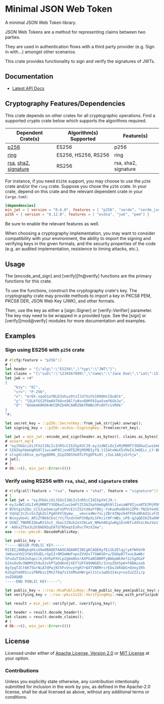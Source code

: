 # Minimal JSON Web Token

A minimal JSON Web Token library.

JSON Web Tokens are a method for representing claims between two parties.

They are used in authentication flows with a third party provider (e.g.
Sign in with...) amongst other scenarios.

This crate provides functionality to sign and verify the signatures of
JWTs.

## Documentation

* [Latest API Docs][docs_rs_min_jwt]

## Cryptography Features/Dependencies

This crate depends on other crates for all cryptographic operations.
Find a supported crypto crate below which supports the algorithms required.

| Dependent Crate(s)       | Algorithm(s) Supported | Feature(s)
| ------------------       | ---------------------- | ----------
| [p256][p256]             | ES256                  | p256
| [ring][ring]             | ES256, HS256, RS256    | ring
| [rsa][rsa], [sha2][sha2], [signature][signature] | RS256                  | rsa, sha2, signature

For instance, if you need `ES256` support, you may choose to use the `p256`
crate and/or the `ring` crate.  Suppose you chose the `p256` crate. In your
crate, depend on this crate and the relevant dependent crate in your
`Cargo.toml`:

```toml
[dependencies]
min_jwt = { version = "0.6.0", features = [ "p256", "serde", "serde_json"] }
p256 = { version = "0.12.0", features = [ "ecdsa", "jwk", "pem"] }
```

Be sure to enable the relevant features as well.

When choosing a cryptography implementation, you may want to consider
compatibility with your environment, the ability to import the signing and
verifying keys in the given formats, and the security properties of the
code (e.g. an audited implementation, resistence to timing attacks, etc.).

## Usage

The [encode_and_sign] and [verify][fn@verify] functions are the primary functions for this crate.

To use the functions, construct the cryptography crate's key. The
cryptography crate may provide methods to import a key in PKCS8 PEM, PKCS8
DER, JSON Web Key (JWK), and other formats.

Then, use the key as either a [sign::Signer] or [verify::Verifier]
parameter. The key may need to be wrapped in a provided type.
See the [sign] or [verify][mod@verify] modules for more documentation and examples.

## Examples

### Sign using ES256 with `p256` crate

```rust
# #[cfg(feature = "p256")]
# {
let header = "{\"alg\":\"ES256\",\"typ\":\"JWT\"}";
let claims = "{\"sub\":\"1234567890\",\"name\":\"Jane Doe\",\"iat\":1516239022}";
let jwk = r#"
{
    "kty": "EC",
    "crv": "P-256",
    "x": "erEk-zqoG1oYBLD3ohuz0tzIlU7XzFG1098HcCOu0Ck",
    "y": "lQLKfGS2F6mA97bOvo9AlfyNsn88Mf6Iwa5vmf6UkJw",
    "d": "8UmkmK0KO64KCDRZb4RCAHRZ0AfRWBn3Pv6hTv1VR9k"
}
"#;

let secret_key = ::p256::SecretKey::from_jwk_str(jwk).unwrap();
let signing_key = ::p256::ecdsa::SigningKey::from(secret_key);

let jwt = min_jwt::encode_and_sign(header.as_bytes(), claims.as_bytes(), &signing_key)?;
# assert_eq!(
# "eyJhbGciOiJFUzI1NiIsInR5cCI6IkpXVCJ9.eyJzdWIiOiIxMjM0NTY3ODkwIiwibmFtZ\
# SI6IkphbmUgRG9lIiwiaWF0IjoxNTE2MjM5MDIyfQ.t2IAtoWoX5iMaIXJmOELc_LY-B8Y\
# xlsgkCsEKso_qvYgg0DR6_Q1pZO6SVeOTLFhgDFku9l_cIoL1A6js5rhjw",
# jwt);
# }
# Ok::<(), min_jwt::Error>(())
```

### Verify using RS256 with `rsa`, `sha2`, and `signature` crates

```rust
# #[cfg(all(feature = "rsa", feature = "sha2", feature = "signature"))]
# {
# let jwt = "eyJhbGciOiJSUzI1NiIsInR5cCI6IkpXVCJ9.\
# eyJzdWIiOiIxMjM0NTY3ODkwIiwibmFtZSI6IkphbmUgRG9lIiwiaWF0IjoxNTE2MjM5MDIyfQ.\
# BV5tgihZQo_CCSJuwSmespFnUPVcE1tZ52td6wYfB6j-YuKanRuHD4hJZPO-fN2GYe492aU4FDF\
# VqVqC3cZcv5sZgkZolPgAhXVlQymw___vmvcodWv7xLjZBr4INpzb4FPUkaNhAd1LvF28CXHx0a\
# NvoyyOo4i_AR1ZYBk6CbsCrVj7XxdsVmP3VBpXLSFKcit0FrWBs_sP0-g2qQDIKZ5w9HNiv4H3f\
# U5NZ_TNKRKIQkwMJ1hvI_JbacIZ9uk2oYZ6LwV_NMeh0EqIwRg1EsH6TcdXhzLRozVa1fbej9hd2\
# -AOGxZTba3LQtBAEKbyEATd7N5mqtEsRvcTHzXJmw";
use ::rsa::pkcs8::DecodePublicKey;

let public_key =
"-----BEGIN PUBLIC KEY-----
MIIBIjANBgkqhkiG9w0BAQEFAAOCAQ8AMIIBCgKCAQEAyfEiSb2ElqylyAfWkbV0
JmKwzaYH2JtWi05dELrGpSI+OM2mNmFnpxZVUUx77GWASD+u/EbDpB7TxoL8wW6r
SFuduTIb63uhqeilkj6VhpPXVLpZg6m8korAXPGaN5BBMTyBAbpWk9e72z5gOGaF
GI4xOv0v3N0MX2h9uXJvhPTpOdKn6jXEflUFF89OWGEh/3JnyZbX5p8+F8BAuseb
8gfpqT2Ct6KT5GrNiA7dPwjN7XFvVnvyYgR7+QXTVNRMrcrEUoJbR4DG+QVeyIRh
0JGqXtm901cviPBRbicIMn2f8qfs15XMSeHWrgel21Cv1wQh3I4xy+soZuZZ2i/p
zwIDAQAB
-----END PUBLIC KEY-----";

let public_key = ::rsa::RsaPublicKey::from_public_key_pem(public_key).unwrap();
let verifying_key = ::rsa::pkcs1v15::VerifyingKey::new_with_prefix(public_key);

let result = min_jwt::verify(jwt, &verifying_key)?;

let header = result.decode_header();
let claims = result.decode_claims();
# }
# Ok::<(), min_jwt::Error>(())
```

## License

Licensed under either of [Apache License, Version 2.0][LICENSE_APACHE] or [MIT
License][LICENSE_MIT] at your option.

### Contributions

Unless you explicitly state otherwise, any contribution intentionally submitted
for inclusion in the work by you, as defined in the Apache-2.0 license, shall be
dual licensed as above, without any additional terms or conditions.

[docs_rs_min_jwt]: https://docs.rs/min_jwt
[LICENSE_APACHE]: LICENSE-APACHE
[LICENSE_MIT]: LICENSE-MIT
[p256]: https://github.com/RustCrypto/elliptic-curves
[ring]: https://github.com/briansmith/ring
[rsa]: https://github.com/RustCrypto/RSA
[rust_crypto]: https://github.com/RustCrypto
[sha2]: https://github.com/RustCrypto/hashes
[signature]: https://github.com/RustCrypto/traits/tree/master/signature